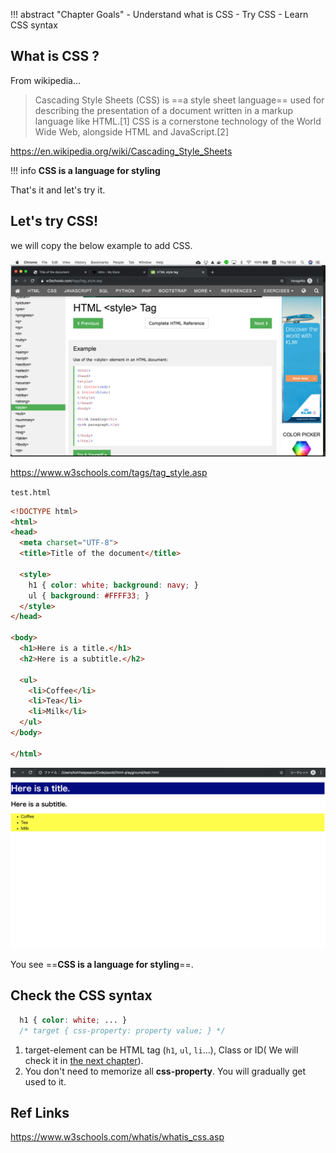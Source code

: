 !!! abstract "Chapter Goals"
    - Understand what is CSS
    - Try CSS
    - Learn CSS syntax

## What is CSS ?

From wikipedia...
> Cascading Style Sheets (CSS) is ==a style sheet language== used for describing the presentation of a document written in a markup language like HTML.[1] CSS is a cornerstone technology of the World Wide Web, alongside HTML and JavaScript.[2]

https://en.wikipedia.org/wiki/Cascading_Style_Sheets


!!! info
    **CSS is a language for styling**

That's it and let's try it.

## Let's try CSS!

we will copy the below example to add CSS.

![css-intro-copy-style-tag](../img/css-guide/css-intro-copy-style-tag.png)

https://www.w3schools.com/tags/tag_style.asp

`test.html`
```html hl_lines="7 8 9 10"
<!DOCTYPE html>
<html>
<head>
  <meta charset="UTF-8">
  <title>Title of the document</title>

  <style>
    h1 { color: white; background: navy; }
    ul { background: #FFFF33; }
  </style>
</head>

<body>
  <h1>Here is a title.</h1>
  <h2>Here is a subtitle.</h2>

  <ul>
    <li>Coffee</li>
    <li>Tea</li>
    <li>Milk</li>
  </ul>
</body>

</html>
```
![First style tag](../img/css-guide/first-style-tag.png)

You see ==**CSS is a language for styling**==.

## Check the CSS syntax

```css
  h1 { color: white; ... }
  /* target { css-property: property value; } */
```

1. target-element can be HTML tag (`h1`, `ul`, `li`...), Class or ID( We will check it in [the next chapter](/css-guide/02-class-and-id/)).
2. You don't need to memorize all **css-property**. You will gradually get used to it.

## Ref Links
https://www.w3schools.com/whatis/whatis_css.asp